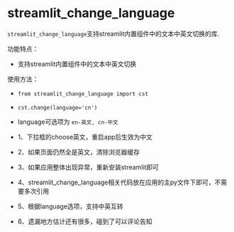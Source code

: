 # streamlit_change_language
`streamlit_change_language`支持streamlit内置组件中的文本中英文切换的库.

功能特点：

- 支持streamlit内置组件中的文本中英文切换

使用方法：

- `from streamlit_change_language import cst`
- `cst.change(language='cn')`
-   language可选项为 `en-英文, cn-中文`

  
 

- 1、下拉框的choose英文，重启app后生效为中文
- 2、如果页面仍然全是英文，清除浏览器缓存
- 3、如果应用整体出现异常，重新安装streamlit即可
- 4、streamlit_change_language相关代码放在应用的主py文件下即可，不需要多次引用
- 5、根据language选项，支持中英互转
- 6、遗漏地方估计还有很多，碰到了可以评论告知
